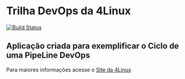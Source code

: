 # Trilha DevOps da 4Linux

<!-- Altere a Flag abaixo com sua URL do Travis -->
[![Build Status](https://travis-ci.org/ThiagoAp/DevOpsLab-HelloWorld.svg?branch=master)](https://travis-ci.org/ThiagoAp/DevOpsLab-HelloWorld)

## Aplicação criada para exemplificar o Ciclo de uma PipeLine DevOps


Para maiores informações acesse o [Site da 4Linux](https://www.4linux.com.br/cursos/devops)
